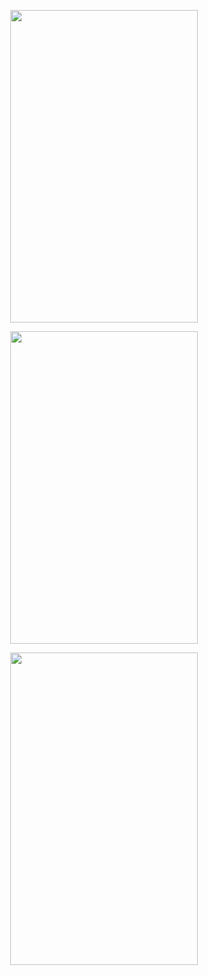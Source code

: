 
<p align= "center" >
<img src="https://user-images.githubusercontent.com/33175670/99803307-44fdf380-2b4a-11eb-8a9c-759537803505.png" width="300" height="500" />
  
  
<p align= "center" >
<img src="https://user-images.githubusercontent.com/33175670/99803313-47604d80-2b4a-11eb-93ba-f9e44d2c2efa.png" width="300" height="500" />
  
  
<p align= "center" >
<img src="https://user-images.githubusercontent.com/33175670/99803302-429b9980-2b4a-11eb-94bf-eb2c90b43505.png" width="300" height="500" />


